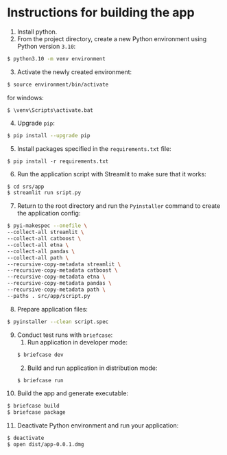 # Instructions for building the app
1. Install python.
2. From the project directory, create a new Python environment using Python version `3.10`:
```bash
$ python3.10 -m venv environment
```
3. Activate the newly created environment:
```bash
$ source environment/bin/activate
```
for windows:
```
$ \venv\Scripts\activate.bat
```
4. Upgrade `pip`:
```bash
$ pip install --upgrade pip
```
5. Install packages specified in the `requirements.txt` file:
```
$ pip install -r requirements.txt
```
6. Run the application script with Streamlit to make sure that it works:
```bash
$ cd srs/app
$ streamlit run sript.py
```
7. Return to the root directory and run the `Pyinstaller` command to create the application config:
```bash
$ pyi-makespec --onefile \
--collect-all streamlit \
--collect-all catboost \
--collect-all etna \
--collect-all pandas \
--collect-all path \
--recursive-copy-metadata streamlit \
--recursive-copy-metadata catboost \
--recursive-copy-metadata etna \
--recursive-copy-metadata pandas \
--recursive-copy-metadata path \
--paths . src/app/script.py
```
8. Prepare application files:
```bash
$ pyinstaller --clean script.spec
```
9. Conduct test runs with `briefcase`:
	1. Run application in developer mode:
	```bash
	$ briefcase dev
	```
	2. Build and run application in distribution mode:
	```bash
	$ briefcase run
	```
10. Build the app and generate executable:
```bash
$ briefcase build
$ briefcase package
```
11. Deactivate Python environment and run your application:
```bash
$ deactivate
$ open dist/app-0.0.1.dmg
```
